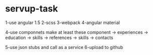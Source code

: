 # servup-task

1-use angular 1.5
2-scss
3-webpack
4-angular material

4-use componnets make at least these component
  -> experiences
  -> education
  -> skills
  -> references
  -> skills
  -> contacts

5-use json stubs and call as a service
6-upload to github

